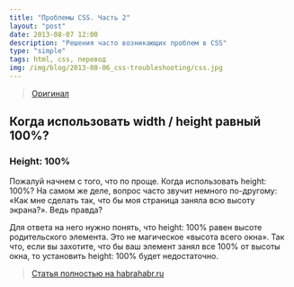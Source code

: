 ```yaml
---
title: "Проблемы CSS. Часть 2"
layout: "post"
date: 2013-08-07 12:00
description: "Решения часто возникающих проблем в CSS"
type: "simple"
tags: html, css, перевод
img: /img/blog/2013-08-06_css-troubleshooting/css.jpg
---
```


> [Оригинал](http://tympanus.net/codrops/2013/07/17/troubleshooting-css/)

## Когда использовать width / height равный 100%?

### Height: 100%

Пожалуй начнем с того, что по проще. Когда использовать height: 100%? На самом же деле, вопрос часто звучит немного по-другому: «Как мне сделать так, что бы моя страница заняла всю высоту экрана?». Ведь правда?

Для ответа на него нужно понять, что height: 100% равен высоте родительского элемента. Это не магическое «высота всего окна». Так что, если вы захотите, что бы ваш элемент занял все 100% от высоты окна, то установить height: 100% будет недостаточно.


> [Статья полностью на habrahabr.ru](http://habrahabr.ru/post/189252/)
